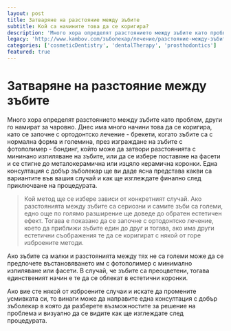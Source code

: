 ```yaml
---
layout: post
title: Затваряне на разстояние между зъбите
subtitle: Кой са начините това да се коригира?
description: 'Mного хора определят разстоянието между зъбите като проблем, други го намират за чаровно. Днес има много начини това да се коригира. Една консултация с добър зъболекар ще ви даде ясна представа какви са вариантите и как ще изглеждате финално след приключване на процедурата. '
legacy: 'http://www.kambov.com/зъболекар/лечение/разстояние-между-зъбите.html'
categories: ['cosmeticDentistry', 'dentalTherapy', 'prosthodontics']
featured: true
---
```

# Затваряне на разстояние между зъбите

Много хора определят разстоянието между зъбите като проблем, други го намират за чаровно. Днес има много начини това да се коригира, като се започне с ортодонтско лечение - брекети, когато зъбите са с нормална форма и големина, през изграждане на зъбите с фотополимер - бондинг, който може да затвори разстоянията с мининано изпиляване на зъбите, или да се избере поставяне на фасети и се стигне до металокерамична или изцяло керамична коронки. Една консултация с добър зъболекар ще ви даде ясна представа какви са вариантите във вашия случай и как ще изглеждате финално след приключване на процедурата.

> Кой метод ще се избере зависи от конкретният случай. Ако разстоянията между зъбите са сериозни и самите зъби са големи, едно още по голямо разширение ще доведе до обратен естетичен ефект. Тогава е показано да се започне с ортодонтско лечение, което да приближи зъбите един до друг и тогава, ако има други естетични съображения те да се коригират с някой от горе изброените методи. 

Ако зъбите са малки и разстоянията между тях не са големи може да се предпочете въстановяването им с фотополимер с минимално изпиляване или фасети. В случай, че зъбите са преоцветени, тогава единственият начин е те да се облекат в естетични коронки. 

Ако вие сте някой от изброените случаи и искате да промените усмивката си, то винаги може да направите една консултация с добър зъболекар в която да разберете възможностите за решение на проблема и визуално да се видите как ще изглеждате след процедурата.
